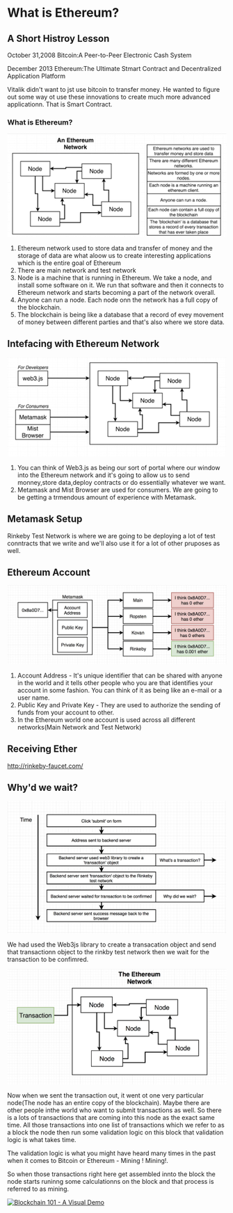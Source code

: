 # What is Ethereum?

## A Short Histroy Lesson

October 31,2008 
Bitcoin:A Peer-to-Peer Electronic Cash System

December 2013 Ethereum:The Ultimate Stmart Contract and Decentralized Application Platform

Vitalik didn't want to jst use bitcoin to transfer money. He wanted to figure out some way ot use these innovations to create much more advanced applicationn. That is Smart Contract.

### What is Ethereum?
![Alt text](https://raw.githubusercontent.com/Tyebile/Ethereum-and-Solidity-Guide/master/res/network.jpg)

1. Ethereum network used to store data and transfer of money and the storage of data are what aloow us to create interesting applications which is the entire goal of Ethereum
2. There are main network and test network
3. Node is a machine that is running in Ethereum. We take a node, and install some software on it. We run that software and then it connects to Ethereum network and starts becoming a part of the network overall.
4. Anyone can run a node. Each node onn the network has a full copy of the blockchain.
5. The blockchain is being like a database that a record of evey movement of money between different parties and that's also where we store data.

## Intefacing with Ethereum Network
![Alt text](https://raw.githubusercontent.com/Tyebile/Ethereum-and-Solidity-Guide/master/res/Interfacing.jpg)

1. You can think of Web3.js as being our sort of portal where our window into the Ethereum network and it's going to allow us to send monney,store data,deploy contracts or do essentially whatever we want.
2. Metamask and Mist Browser are used for consumers. We are going to be getting a trmendous amount of experience with Metamask.

## Metamask Setup

Rinkeby Test Network is where we are going to be deploying a lot of test conntracts that we write and we'll also use it for a lot of other pruposes as well.

## Ethereum Account
![Alt text](https://raw.githubusercontent.com/Tyebile/Ethereum-and-Solidity-Guide/master/res/account.jpg)

1. Account Address - It's unique identifier that can be shared with anyone in the world and it tells other people who you are that identifies your account in some fashion. You can think of it as being like an e-mail or a user name.
2. Public Key and Private Key - They are used to authorize the sending of funds from your account to other.
3. In the Ethereum world one account is used across all different networks(Main Network and Test Network)

## Receiving Ether

http://rinkeby-faucet.com/

## Why'd we wait?
![Alt text](https://raw.githubusercontent.com/Tyebile/Ethereum-and-Solidity-Guide/master/res/wait.jpg)

We had used the Web3js library to create a transacation object and send that transactionn object to the rinkby test network then we wait for the transaction to be confimred.

![Alt text](https://raw.githubusercontent.com/Tyebile/Ethereum-and-Solidity-Guide/master/res/transaction.jpg)

Now when we sent the transaction out, it went ot one very particular node(The node has an entire copy of the blockchain). Maybe there are other people inthe world who want to submit transactions as well. So there is a lots of transactions that are coming into this node as the exact same time. All those transactions into one list of transactions which we refer to as a block the node then run some validation logic on this block that validation logic is what takes time.

The validation logic is what you might have heard many times in the past when it comes to Bitcoin or Ethereum - Mining ! Mining!.

So when those transactions right here get assembled innto the block the node starts runinng some calculationns on the block and that process is referred to as mining.

[![Blockchain 101 - A Visual Demo](https://i.ytimg.com/vi/_160oMzblY8/hqdefault.jpg?sqp=-oaymwEXCNACELwBSFryq4qpAwkIARUAAIhCGAE=&rs=AOn4CLDFXF4TIRjsoFpo5ZRo71oKHDd4qQ)](https://www.youtube.com/watch?v=_160oMzblY8)
